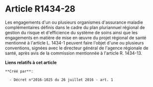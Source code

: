 # Article R1434-28

Les engagements d'un ou plusieurs organismes d'assurance maladie complémentaires définis dans le cadre du plan pluriannuel
régional de gestion du risque et d'efficience du système de soins ainsi que les engagements en matière de mise en œuvre du
projet régional de santé mentionné à l'article L. 1434-1 peuvent faire l'objet d'une ou plusieurs conventions, signées avec
le directeur général de l'agence régionale de santé, après avis de la commission mentionnée à l'article R. 1434-13.

**Liens relatifs à cet article**

	**Créé par**:

	  - Décret n°2016-1025 du 26 juillet 2016 - art. 1
